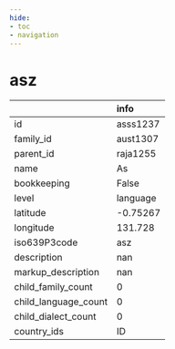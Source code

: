 ```yaml
---
hide:
- toc
- navigation
---
```

# asz
|                      | info     |
|:---------------------|:---------|
| id                   | asss1237 |
| family_id            | aust1307 |
| parent_id            | raja1255 |
| name                 | As       |
| bookkeeping          | False    |
| level                | language |
| latitude             | -0.75267 |
| longitude            | 131.728  |
| iso639P3code         | asz      |
| description          | nan      |
| markup_description   | nan      |
| child_family_count   | 0        |
| child_language_count | 0        |
| child_dialect_count  | 0        |
| country_ids          | ID       |